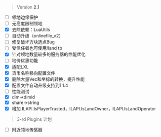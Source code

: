  > Version **2.1**

 - [ ] 领地边缘保护
 - [ ] 无高度限制领地
 - [x] 去除依赖：LuaUtils
 - [ ] 自动升级（onlinefile_v2）
 - [ ] 修复破坏方块选点Bug
 - [ ] 受信任者也可使用/land tp
 - [x] 针对领地数量较多的服务器的性能优化
 - [ ] 地价优惠功能
 - [x] 适配LXL
 - [x] 货币名称移向配置文件
 - [x] 删除大量Vec和坐标的转换，提升性能
 - [x] 配置文件自动升级支持到1.1.4
 - [ ] 性能测试
 - [x] dim->dimid
 - [x] share->string
 - [x] 增加 ILAPI.IsPlayerTrusted，ILAPI.IsLandOwner，ILAPI.IsLandOperator

 > 3-rd Plugins 计划
  - [ ] 附近领地传感器